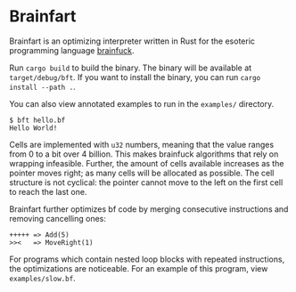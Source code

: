 # Brainfart

Brainfart is an optimizing interpreter written in Rust for the esoteric
programming language [brainfuck](https://en.wikipedia.org/wiki/Brainfuck).

Run `cargo build` to build the binary. The binary will be available at
`target/debug/bft`. If you want to install the binary, you can run `cargo
install --path .`.

You can also view annotated examples to run in the `examples/` directory.

```
$ bft hello.bf
Hello World!
```

Cells are implemented with `u32` numbers, meaning that the value ranges from 0
to a bit over 4 billion. This makes brainfuck algorithms that rely on wrapping
infeasible. Further, the amount of cells available increases as the pointer
moves right; as many cells will be allocated as possible. The cell structure is
not cyclical: the pointer cannot move to the left on the first cell to reach the
last one.

Brainfart further optimizes bf code by merging consecutive instructions and
removing cancelling ones:

```
+++++ => Add(5)
>><   => MoveRight(1)
```

For programs which contain nested loop blocks with repeated instructions, the
optimizations are noticeable. For an example of this program, view
`examples/slow.bf`.
